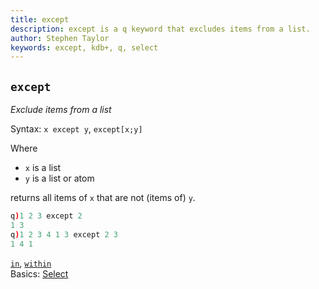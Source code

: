 ```yaml
---
title: except
description: except is a q keyword that excludes items from a list.
author: Stephen Taylor
keywords: except, kdb+, q, select
---
```

## `except`



_Exclude items from a list_

Syntax: `x except y`, `except[x;y]`

Where 

-   `x` is a list 
-   `y` is a list or atom

returns all items of `x` that are not (items of) `y`.

```q
q)1 2 3 except 2
1 3
q)1 2 3 4 1 3 except 2 3
1 4 1
```



<i class="far fa-hand-point-right"></i> 
[`in`](in.md), 
[`within`](within.md)  
Basics: [Select](../basics/selection.md)




